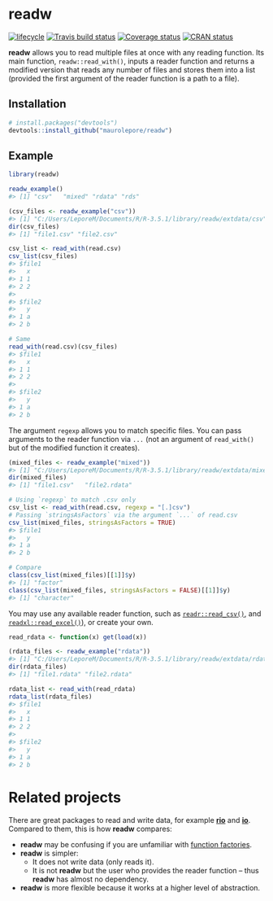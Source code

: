 
<!-- README.md is generated from README.Rmd. Please edit that file -->

# readw

[![lifecycle](https://img.shields.io/badge/lifecycle-experimental-orange.svg)](https://www.tidyverse.org/lifecycle/#experimental)
[![Travis build
status](https://travis-ci.org/maurolepore/readw.svg?branch=master)](https://travis-ci.org/maurolepore/readw)
[![Coverage
status](https://coveralls.io/repos/github/maurolepore/readw/badge.svg)](https://coveralls.io/r/maurolepore/readw?branch=master)
[![CRAN
status](https://www.r-pkg.org/badges/version/readw)](https://cran.r-project.org/package=readw)

**readw** allows you to read multiple files at once with any reading
function. Its main function, `readw::read_with()`, inputs a reader
function and returns a modified version that reads any number of files
and stores them into a list (provided the first argument of the reader
function is a path to a file).

## Installation

``` r
# install.packages("devtools")
devtools::install_github("maurolepore/readw")
```

## Example

``` r
library(readw)

readw_example()
#> [1] "csv"   "mixed" "rdata" "rds"

(csv_files <- readw_example("csv"))
#> [1] "C:/Users/LeporeM/Documents/R/R-3.5.1/library/readw/extdata/csv"
dir(csv_files)
#> [1] "file1.csv" "file2.csv"

csv_list <- read_with(read.csv)
csv_list(csv_files)
#> $file1
#>   x
#> 1 1
#> 2 2
#> 
#> $file2
#>   y
#> 1 a
#> 2 b

# Same
read_with(read.csv)(csv_files)
#> $file1
#>   x
#> 1 1
#> 2 2
#> 
#> $file2
#>   y
#> 1 a
#> 2 b
```

The argument `regexp` allows you to match specific files. You can pass
arguments to the reader function via `...` (not an argument of
`read_with()` but of the modified function it creates).

``` r
(mixed_files <- readw_example("mixed"))
#> [1] "C:/Users/LeporeM/Documents/R/R-3.5.1/library/readw/extdata/mixed"
dir(mixed_files)
#> [1] "file1.csv"   "file2.rdata"

# Using `regexp` to match .csv only
csv_list <- read_with(read.csv, regexp = "[.]csv")
# Passing `stringsAsFactors` via the argument `...` of read.csv
csv_list(mixed_files, stringsAsFactors = TRUE)
#> $file1
#>   y
#> 1 a
#> 2 b

# Compare
class(csv_list(mixed_files)[[1]]$y)
#> [1] "factor"
class(csv_list(mixed_files, stringsAsFactors = FALSE)[[1]]$y)
#> [1] "character"
```

You may use any available reader function, such as
[`readr::read_csv()`](https://CRAN.R-project.org/package=readr), and
[`readxl::read_excel()`](https://CRAN.R-project.org/package=readxl)), or
create your own.

``` r
read_rdata <- function(x) get(load(x))

(rdata_files <- readw_example("rdata"))
#> [1] "C:/Users/LeporeM/Documents/R/R-3.5.1/library/readw/extdata/rdata"
dir(rdata_files)
#> [1] "file1.rdata" "file2.rdata"

rdata_list <- read_with(read_rdata)
rdata_list(rdata_files)
#> $file1
#>   x
#> 1 1
#> 2 2
#> 
#> $file2
#>   y
#> 1 a
#> 2 b
```

# Related projects

There are great packages to read and write data, for example
[**rio**](https://CRAN.R-project.org/package=rio) and
[**io**](https://CRAN.R-project.org/package=io). Compared to them, this
is how **readw** compares:

  - **readw** may be confusing if you are unfamiliar with [function
    factories](https://adv-r.hadley.nz/function-factories.html).
  - **readw** is simpler:
      - It does not write data (only reads it).
      - It is not **readw** but the user who provides the reader
        function – thus **readw** has almost no dependency.
  - **readw** is more flexible because it works at a higher level of
    abstraction.
